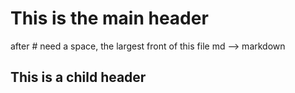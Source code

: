 # This is the main header
after # need a space, the largest front of this file
md --> markdown
## This is a child header
